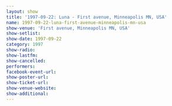 ```yaml
---
layout: show
title: '1997-09-22: Luna - First avenue, Minneapolis MN, USA'
name: 1997-09-22-luna-first-avenue-minneapolis-mn-usa
show-venue: 'First avenue, Minneapolis MN, USA'
show-setlist: 
show-date: 1997-09-22
category: 1997
show-radio: 
show-lastfm: 
show-cancelled: 
performers: 
facebook-event-url: 
show-poster-url: 
show-ticket-url: 
show-venue-website: 
show-additional: 
---
```


